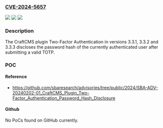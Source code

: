 ### [CVE-2024-5657](https://cve.mitre.org/cgi-bin/cvename.cgi?name=CVE-2024-5657)
![](https://img.shields.io/static/v1?label=Product&message=CraftCMS%20Plugin%20-%20Two-Factor%20Authentication&color=blue)
![](https://img.shields.io/static/v1?label=Version&message=3.3.1%3C%3D%203.3.3%20&color=brighgreen)
![](https://img.shields.io/static/v1?label=Vulnerability&message=CWE-522%20Insufficiently%20Protected%20Credentials&color=brighgreen)

### Description

The CraftCMS plugin Two-Factor Authentication in versions 3.3.1, 3.3.2 and 3.3.3 discloses the password hash of the currently authenticated user after submitting a valid TOTP.

### POC

#### Reference
- https://github.com/sbaresearch/advisories/tree/public/2024/SBA-ADV-20240202-01_CraftCMS_Plugin_Two-Factor_Authentication_Password_Hash_Disclosure

#### Github
No PoCs found on GitHub currently.

